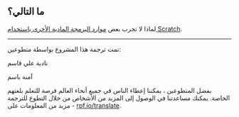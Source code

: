 ## ما التالي؟

لماذا لا تجرب بعض [موارد البرمجة المادية الأخرى باستخدام Scratch](https://projects.raspberrypi.org/ar-SA/projects?software%5B%5D=scratch&hardware%5B%5D=electronic-components).


***
تمت ترجمة هذا المشروع بواسطة متطوعين:

نادية علي قاسم

آمنة باسم

بفضل المتطوعين ، يمكننا إعطاء الناس في جميع أنحاء العالم فرصة للتعلم بلغتهم الخاصة. يمكنك مساعدتنا في الوصول إلى المزيد من الأشخاص من خلال التطوع للترجمة - مزيد من المعلومات على [rpf.io/translate](https://rpf.io/translate).